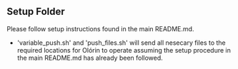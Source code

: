 ## Setup Folder

Please follow setup instructions found in the main README.md.

* 'variable_push.sh' and 'push_files.sh' will send all nesecary files to the required locations for Olórin to operate assuming the setup procedure in the main README.md has already been followed. 